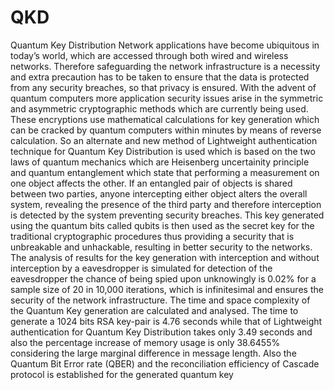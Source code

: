 # QKD
Quantum Key Distribution
Network applications have become ubiquitous in today’s world,
which are accessed through both wired and wireless networks. Therefore safeguarding the
network infrastructure is a necessity and extra precaution has to be taken to ensure that the
data is protected from any security breaches, so that privacy is ensured. With the advent of
quantum computers more application security issues arise in the symmetric and asymmetric
cryptographic methods which are currently being used. These encryptions use mathematical
calculations for key generation which can be cracked by quantum computers within minutes
by means of reverse calculation. So an alternate and new method of Lightweight
authentication technique for Quantum Key Distribution is used which is based on the two
laws of quantum mechanics which are Heisenberg uncertainity principle and quantum
entanglement which state that performing a measurement on one object affects the other. If
an entangled pair of objects is shared between two parties, anyone intercepting either object
alters the overall system, revealing the presence of the third party and therefore interception
is detected by the system preventing security breaches. This key generated using the
quantum bits called qubits is then used as the secret key for the traditional cryptographic
procedures thus providing a security that is unbreakable and unhackable, resulting in better
security to the networks. The analysis of results for the key generation with interception and
without interception by a eavesdropper is simulated for detection of the eavesdropper the
chance of being spied upon unknowingly is 0.02% for a sample size of 20 in 10,000
iterations, which is infinitesimal and ensures the security of the network infrastructure. The
time and space complexity of the Quantum Key generation are calculated and analysed. The
time to generate a 1024 bits RSA key-pair is 4.76 seconds while that of Lightweight
authentication for Quantum Key Distribution takes only 3.49 seconds and also the
percentage increase of memory usage is only 38.6455% considering the large marginal
difference in message length. Also the Quantum Bit Error rate (QBER) and the reconciliation
efficiency of Cascade protocol is established for the generated quantum key
